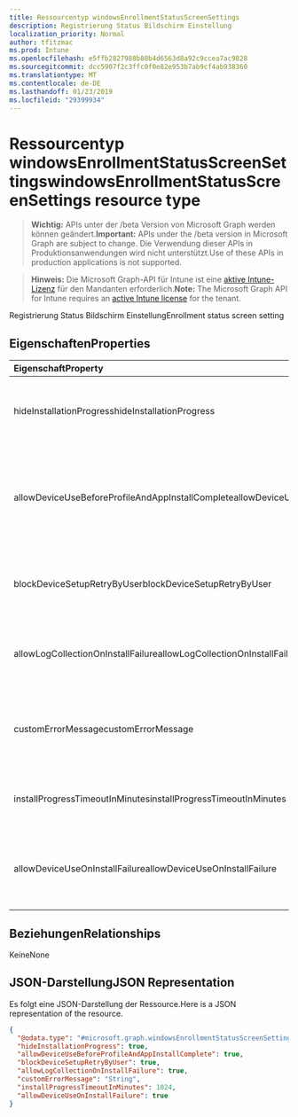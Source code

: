 ```yaml
---
title: Ressourcentyp windowsEnrollmentStatusScreenSettings
description: Registrierung Status Bildschirm Einstellung
localization_priority: Normal
author: tfitzmac
ms.prod: Intune
ms.openlocfilehash: e5ffb2827988b80b4d6563d8a92c9ccea7ac9828
ms.sourcegitcommit: dcc5907f2c3ffc0f0e82e953b7ab9cf4ab938360
ms.translationtype: MT
ms.contentlocale: de-DE
ms.lasthandoff: 01/23/2019
ms.locfileid: "29399934"
---
```

# <a name="windowsenrollmentstatusscreensettings-resource-type"></a><span data-ttu-id="13f9a-103">Ressourcentyp windowsEnrollmentStatusScreenSettings</span><span class="sxs-lookup"><span data-stu-id="13f9a-103">windowsEnrollmentStatusScreenSettings resource type</span></span>

> <span data-ttu-id="13f9a-104">**Wichtig:** APIs unter der /beta Version von Microsoft Graph werden können geändert.</span><span class="sxs-lookup"><span data-stu-id="13f9a-104">**Important:** APIs under the /beta version in Microsoft Graph are subject to change.</span></span> <span data-ttu-id="13f9a-105">Die Verwendung dieser APIs in Produktionsanwendungen wird nicht unterstützt.</span><span class="sxs-lookup"><span data-stu-id="13f9a-105">Use of these APIs in production applications is not supported.</span></span>

> <span data-ttu-id="13f9a-106">**Hinweis:** Die Microsoft Graph-API für Intune ist eine [aktive Intune-Lizenz](https://go.microsoft.com/fwlink/?linkid=839381) für den Mandanten erforderlich.</span><span class="sxs-lookup"><span data-stu-id="13f9a-106">**Note:** The Microsoft Graph API for Intune requires an [active Intune license](https://go.microsoft.com/fwlink/?linkid=839381) for the tenant.</span></span>

<span data-ttu-id="13f9a-107">Registrierung Status Bildschirm Einstellung</span><span class="sxs-lookup"><span data-stu-id="13f9a-107">Enrollment status screen setting</span></span>

## <a name="properties"></a><span data-ttu-id="13f9a-108">Eigenschaften</span><span class="sxs-lookup"><span data-stu-id="13f9a-108">Properties</span></span>
|<span data-ttu-id="13f9a-109">Eigenschaft</span><span class="sxs-lookup"><span data-stu-id="13f9a-109">Property</span></span>|<span data-ttu-id="13f9a-110">Typ</span><span class="sxs-lookup"><span data-stu-id="13f9a-110">Type</span></span>|<span data-ttu-id="13f9a-111">Beschreibung</span><span class="sxs-lookup"><span data-stu-id="13f9a-111">Description</span></span>|
|:---|:---|:---|
|<span data-ttu-id="13f9a-112">hideInstallationProgress</span><span class="sxs-lookup"><span data-stu-id="13f9a-112">hideInstallationProgress</span></span>|<span data-ttu-id="13f9a-113">Boolean</span><span class="sxs-lookup"><span data-stu-id="13f9a-113">Boolean</span></span>|<span data-ttu-id="13f9a-114">Zeigen Sie an oder blenden Sie des installationsfortschritts für Benutzer aus</span><span class="sxs-lookup"><span data-stu-id="13f9a-114">Show or hide installation progress to user</span></span>|
|<span data-ttu-id="13f9a-115">allowDeviceUseBeforeProfileAndAppInstallComplete</span><span class="sxs-lookup"><span data-stu-id="13f9a-115">allowDeviceUseBeforeProfileAndAppInstallComplete</span></span>|<span data-ttu-id="13f9a-116">Boolean</span><span class="sxs-lookup"><span data-stu-id="13f9a-116">Boolean</span></span>|<span data-ttu-id="13f9a-117">Zulassen Sie oder blockieren Sie Benutzer für die Verwendung von Gerät vor dem Profil- und app-Installation abgeschlossen</span><span class="sxs-lookup"><span data-stu-id="13f9a-117">Allow or block user to use device before profile and app installation complete</span></span>|
|<span data-ttu-id="13f9a-118">blockDeviceSetupRetryByUser</span><span class="sxs-lookup"><span data-stu-id="13f9a-118">blockDeviceSetupRetryByUser</span></span>|<span data-ttu-id="13f9a-119">Boolean</span><span class="sxs-lookup"><span data-stu-id="13f9a-119">Boolean</span></span>|<span data-ttu-id="13f9a-120">Ermöglicht es dem Benutzer, das von Setup auf Installationsfehler wiederholen</span><span class="sxs-lookup"><span data-stu-id="13f9a-120">Allow the user to retry the setup on installation failure</span></span>|
|<span data-ttu-id="13f9a-121">allowLogCollectionOnInstallFailure</span><span class="sxs-lookup"><span data-stu-id="13f9a-121">allowLogCollectionOnInstallFailure</span></span>|<span data-ttu-id="13f9a-122">Boolean</span><span class="sxs-lookup"><span data-stu-id="13f9a-122">Boolean</span></span>|<span data-ttu-id="13f9a-123">Zulassen Sie oder blockieren Sie Log-Auflistung auf Installationsfehler</span><span class="sxs-lookup"><span data-stu-id="13f9a-123">Allow or block log collection on installation failure</span></span>|
|<span data-ttu-id="13f9a-124">customErrorMessage</span><span class="sxs-lookup"><span data-stu-id="13f9a-124">customErrorMessage</span></span>|<span data-ttu-id="13f9a-125">Zeichenfolge</span><span class="sxs-lookup"><span data-stu-id="13f9a-125">String</span></span>|<span data-ttu-id="13f9a-126">Legen Sie benutzerdefinierte Fehlermeldung nach einem Installationsfehler anzeigen</span><span class="sxs-lookup"><span data-stu-id="13f9a-126">Set custom error message to show upon installation failure</span></span>|
|<span data-ttu-id="13f9a-127">installProgressTimeoutInMinutes</span><span class="sxs-lookup"><span data-stu-id="13f9a-127">installProgressTimeoutInMinutes</span></span>|<span data-ttu-id="13f9a-128">Int32</span><span class="sxs-lookup"><span data-stu-id="13f9a-128">Int32</span></span>|<span data-ttu-id="13f9a-129">Legen Sie die Installation des Fortschritts Timeout in Minuten</span><span class="sxs-lookup"><span data-stu-id="13f9a-129">Set installation progress timeout in minutes</span></span>|
|<span data-ttu-id="13f9a-130">allowDeviceUseOnInstallFailure</span><span class="sxs-lookup"><span data-stu-id="13f9a-130">allowDeviceUseOnInstallFailure</span></span>|<span data-ttu-id="13f9a-131">Boolean</span><span class="sxs-lookup"><span data-stu-id="13f9a-131">Boolean</span></span>|<span data-ttu-id="13f9a-132">Ermöglicht es dem Benutzer weiterhin verwenden das Gerät auf Installationsfehler</span><span class="sxs-lookup"><span data-stu-id="13f9a-132">Allow the user to continue using the device on installation failure</span></span>|

## <a name="relationships"></a><span data-ttu-id="13f9a-133">Beziehungen</span><span class="sxs-lookup"><span data-stu-id="13f9a-133">Relationships</span></span>
<span data-ttu-id="13f9a-134">Keine</span><span class="sxs-lookup"><span data-stu-id="13f9a-134">None</span></span>

## <a name="json-representation"></a><span data-ttu-id="13f9a-135">JSON-Darstellung</span><span class="sxs-lookup"><span data-stu-id="13f9a-135">JSON Representation</span></span>
<span data-ttu-id="13f9a-136">Es folgt eine JSON-Darstellung der Ressource.</span><span class="sxs-lookup"><span data-stu-id="13f9a-136">Here is a JSON representation of the resource.</span></span>
<!-- {
  "blockType": "resource",
  "@odata.type": "microsoft.graph.windowsEnrollmentStatusScreenSettings"
}
-->
``` json
{
  "@odata.type": "#microsoft.graph.windowsEnrollmentStatusScreenSettings",
  "hideInstallationProgress": true,
  "allowDeviceUseBeforeProfileAndAppInstallComplete": true,
  "blockDeviceSetupRetryByUser": true,
  "allowLogCollectionOnInstallFailure": true,
  "customErrorMessage": "String",
  "installProgressTimeoutInMinutes": 1024,
  "allowDeviceUseOnInstallFailure": true
}
```





